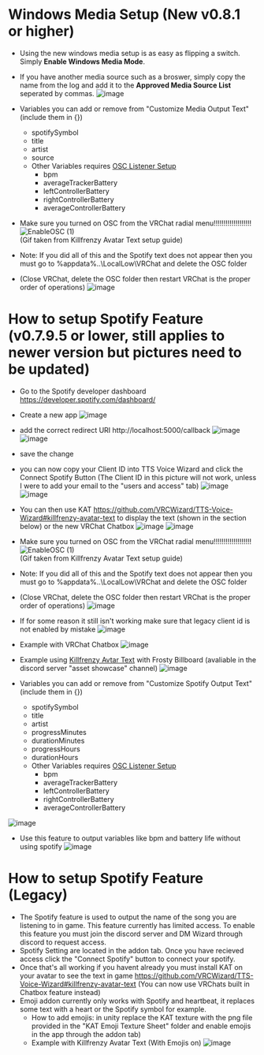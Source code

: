 # Windows Media Setup (New v0.8.1 or higher)
-  Using the new windows media setup is as easy as flipping a switch. Simply **Enable Windows Media Mode**.
-  If you have another media source such as a broswer, simply copy the name from the log and add it to the **Approved Media Source List** seperated by commas.
![image](https://user-images.githubusercontent.com/101527472/196054796-f43bfe04-bcfe-4845-98bf-0f8b383ef4fd.png)
- Variables you can add or remove from "Customize Media Output Text" (include them in {})
   - spotifySymbol
   - title
   - artist
   - source
   - Other Variables requires [OSC Listener Setup](https://github.com/VRCWizard/TTS-Voice-Wizard/blob/main/Extra%20Guides/OSC%20Listener%20Setup.md)
       - bpm
       - averageTrackerBattery
       - leftControllerBattery
       - rightControllerBattery
       - averageControllerBattery    

-  Make sure you turned on OSC from the VRChat radial menu!!!!!!!!!!!!!!!!!!! <br />
![EnableOSC (1)](https://user-images.githubusercontent.com/101527472/189431342-18dfecda-df3b-40c0-be66-6ecb56107543.gif) <br />
(Gif taken from Killfrenzy Avatar Text setup guide) <br />

-  Note: If you did all of this and the Spotify text does not appear then you must go to %appdata%..\LocalLow\VRChat and delete the OSC folder <br />
-  (Close VRChat, delete the OSC folder then restart VRChat is the proper order of operations)
![image](https://user-images.githubusercontent.com/101527472/189431265-c3005a90-8f0b-49b9-88b6-3300f4e4a465.png) <br />

# How to setup Spotify Feature (v0.7.9.5 or lower, still applies to newer version but pictures need to be updated)
-  Go to the Spotify developer dashboard https://developer.spotify.com/dashboard/
-  Create a new app
![image](https://user-images.githubusercontent.com/101527472/189543060-73dce2e7-0539-46d9-8d29-8d95fc582b09.png)

-  add the correct redirect URI http://localhost:5000/callback
![image](https://user-images.githubusercontent.com/101527472/184249336-b0c075c3-6a71-4b6f-b60b-0bd6ce012af7.png)
![image](https://user-images.githubusercontent.com/101527472/184249358-79ef66c1-890a-46ab-84ea-db3ec70d872f.png)
- save the change
- you can now copy your Client ID into TTS Voice Wizard and click the Connect Spotify Button (The Client ID in this picture will not work, unless I were to add your email to the "users and access" tab)
![image](https://user-images.githubusercontent.com/101527472/184249500-e217f021-1473-4056-8476-d19cb2e16af8.png)
![image](https://user-images.githubusercontent.com/101527472/184249619-0c284fc5-b8cd-41cd-9c15-b5d3889eb442.png)
-  You can then use KAT https://github.com/VRCWizard/TTS-Voice-Wizard#killfrenzy-avatar-text to display the text (shown in the section below) or the new VRChat Chatbox
![image](https://user-images.githubusercontent.com/101527472/184250055-0ce6dbf1-b474-440e-bff6-91c0805059b8.png)
![image](https://user-images.githubusercontent.com/101527472/184250129-65706fdc-ae58-4f32-a4ef-84308c9f4b87.png)

-  Make sure you turned on OSC from the VRChat radial menu!!!!!!!!!!!!!!!!!!! <br />
![EnableOSC (1)](https://user-images.githubusercontent.com/101527472/189431342-18dfecda-df3b-40c0-be66-6ecb56107543.gif) <br />
(Gif taken from Killfrenzy Avatar Text setup guide) <br />

-  Note: If you did all of this and the Spotify text does not appear then you must go to %appdata%..\LocalLow\VRChat and delete the OSC folder <br />
-  (Close VRChat, delete the OSC folder then restart VRChat is the proper order of operations)
![image](https://user-images.githubusercontent.com/101527472/189431265-c3005a90-8f0b-49b9-88b6-3300f4e4a465.png) <br />

-  If for some reason it still isn't working make sure that legacy client id is not enabled by mistake
![image](https://user-images.githubusercontent.com/101527472/189435955-82dec49d-fd0c-4e74-b052-1368d907d829.png)




-  Example with VRChat Chatbox ![image](https://user-images.githubusercontent.com/101527472/185652165-31caebd6-75fe-4bfb-be86-092b12b7ceea.png)

-  Example using [Killfrenzy Avtar Text](https://github.com/killfrenzy96/KillFrenzyAvatarText) with Frosty Billboard (avaliable in the discord server "asset showcase" channel) ![image](https://user-images.githubusercontent.com/101527472/189544397-e2784566-7909-4c99-b8b8-3ae721c3c237.png)


- Variables you can add or remove from "Customize Spotify Output Text" (include them in {})
   - spotifySymbol
   - title
   - artist
   - progressMinutes
   - durationMinutes
   - progressHours
   - durationHours
   - Other Variables requires [OSC Listener Setup](https://github.com/VRCWizard/TTS-Voice-Wizard/blob/main/Extra%20Guides/OSC%20Listener%20Setup.md)
       - bpm
       - averageTrackerBattery
       - leftControllerBattery
       - rightControllerBattery
       - averageControllerBattery 
   
![image](https://user-images.githubusercontent.com/101527472/189544304-8ed4c7c9-ff54-4db3-a8fc-a1be0e465247.png)

-  Use this feature to output variables like bpm and battery life without using spotify 
![image](https://user-images.githubusercontent.com/101527472/194857632-a630b7af-c3cd-4c1b-9c02-94fef35d0d87.png)




# How to setup Spotify Feature (Legacy)
-  The Spotify feature is used to output the name of the song you are listening to in game. This feature currently has limited access. To enable this feature you must join the discord server and DM Wizard through discord to request access.
-  Spotify Setting are located in the addon tab. Once you have recieved access click the "Connect Spotify" button to connect your spotify.
- Once that's all working if you havent already you must install KAT on your avatar to see the text in game https://github.com/VRCWizard/TTS-Voice-Wizard#killfrenzy-avatar-text (You can now use VRChats built in Chatbox feature instead)
-  Emoji addon currently only works with Spotify and heartbeat, it replaces some text with a heart or the Spotify symbol for example.
    - How to add emojis: in unity replace the KAT texture with the png file provided in the "KAT Emoji Texture Sheet" folder and enable emojis in the app through the addon tab)
    - Example with Killfrenzy Avatar Text (With Emojis on)
    ![image](https://user-images.githubusercontent.com/101527472/182697581-161c3458-0f75-4ca5-8523-af8f32aab7f3.png)


